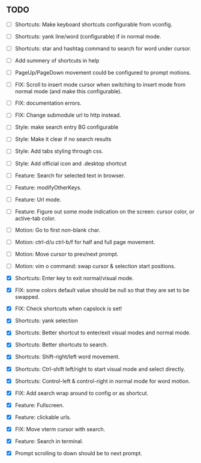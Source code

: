 ## TODO

- [ ] Shortcuts: Make keyboard shortcuts configurable from vconfig.
- [ ] Shortcuts: yank line/word (configurable) if in normal mode.
- [ ] Shortcuts: star and hashtag command to search for word under cursor.

- [ ] Add summery of shortcuts in help

- [ ] PageUp/PageDown movement could be configured to prompt motions.

- [ ] FIX: Scroll to insert mode cursor when switching to insert mode from normal
    mode (and make this configurable).
- [ ] FIX: documentation errors.
- [ ] FIX: Change submodule url to http instead.

- [ ] Style: make search entry BG configurable
- [ ] Style: Make it clear if no search results
- [ ] Style: Add tabs styling through css.
- [ ] Style: Add official icon and .desktop shortcut

- [ ] Feature: Search for selected text in browser.
- [ ] Feature: modifyOtherKeys.
- [ ] Feature: Url mode.
- [ ] Feature: Figure out some mode indication on the screen: cursor color, or
    active-tab color.

- [ ] Motion: Go to first non-blank char.
- [ ] Motion: ctrl-d/u ctrl-b/f for half and full page movement.
- [ ] Motion: Move cursor to prev/next prompt.
- [ ] Motion: vim o command: swap cursor & selection start positions.

- [X] Shortcuts: Enter key to exit normal/visual mode.
- [X] FIX: some colors default value should be null so that they are set to be
    swapped.
- [X] FIX: Check shortcuts when capslock is set!
- [X] Shortcuts: yank selection
- [X] Shortcuts: Better shortcut to enter/exit visual modes and normal mode.
- [X] Shortcuts: Better shortcuts to search.
- [X] Shortcuts: Shift-right/left word movement.
- [X] Shortcuts: Ctrl-shift left/right to start visual mode and select directly.
- [X] Shortcuts: Control-left & control-right in normal mode for word motion.
- [X] FIX: Add search wrap around to config or as shortcut.
- [X] Feature: Fullscreen.
- [X] Feature: clickable urls.
- [X] FIX: Move vterm cursor with search.
- [X] Feature: Search in terminal.
- [X] Prompt scrolling to down should be to next prompt.
